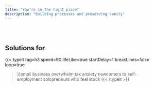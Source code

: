 ```yaml
---
title: "You're in the right place"
description: "Building processes and preserving sanity"
---
```

<br>
<br>
<h2>Solutions for</h2>

{{< typeit 
  tag=h3
  speed=90
  lifeLike=true
  startDelay=1
  breakLines=false
  loop=true
>}}small business overwhelm
tax anxiety
newcomers to self-employment
solopreneurs who feel stuck
{{< /typeit >}}